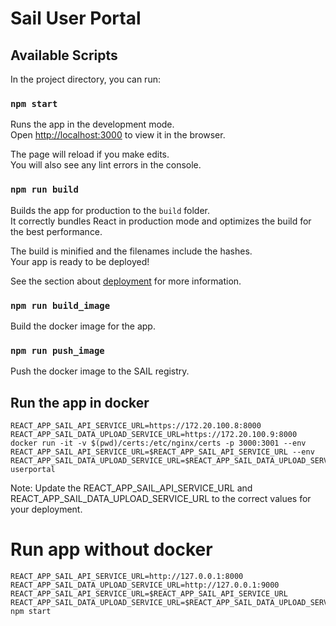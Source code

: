 # Sail User Portal

## Available Scripts

In the project directory, you can run:

### `npm start`

Runs the app in the development mode.\
Open [http://localhost:3000](http://localhost:3000) to view it in the browser.

The page will reload if you make edits.\
You will also see any lint errors in the console.
### `npm run build`

Builds the app for production to the `build` folder.\
It correctly bundles React in production mode and optimizes the build for the best performance.

The build is minified and the filenames include the hashes.\
Your app is ready to be deployed!

See the section about [deployment](https://facebook.github.io/create-react-app/docs/deployment) for more information.

### `npm run build_image`

Build the docker image for the app.

### `npm run push_image`

Push the docker image to the SAIL registry.

## Run the app in docker

```
REACT_APP_SAIL_API_SERVICE_URL=https://172.20.100.8:8000
REACT_APP_SAIL_DATA_UPLOAD_SERVICE_URL=https://172.20.100.9:8000
docker run -it -v $(pwd)/certs:/etc/nginx/certs -p 3000:3001 --env REACT_APP_SAIL_API_SERVICE_URL=$REACT_APP_SAIL_API_SERVICE_URL --env REACT_APP_SAIL_DATA_UPLOAD_SERVICE_URL=$REACT_APP_SAIL_DATA_UPLOAD_SERVICE_URL userportal
```
Note: Update the REACT_APP_SAIL_API_SERVICE_URL and REACT_APP_SAIL_DATA_UPLOAD_SERVICE_URL to the correct values for your deployment.

# Run app without docker
```
REACT_APP_SAIL_API_SERVICE_URL=http://127.0.0.1:8000
REACT_APP_SAIL_DATA_UPLOAD_SERVICE_URL=http://127.0.0.1:9000
REACT_APP_SAIL_API_SERVICE_URL=$REACT_APP_SAIL_API_SERVICE_URL REACT_APP_SAIL_DATA_UPLOAD_SERVICE_URL=$REACT_APP_SAIL_DATA_UPLOAD_SERVICE_URL npm start
```
